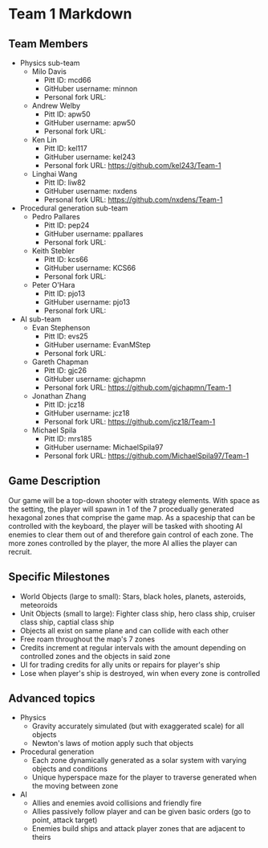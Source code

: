 # Team 1 Markdown

## Team Members
* Physics sub-team
	* Milo Davis
		* Pitt ID: mcd66
		* GitHuber username: minnon
		* Personal fork URL: 
	* Andrew Welby
		* Pitt ID: apw50
		* GitHuber username: apw50
		* Personal fork URL: 
	* Ken Lin
		* Pitt ID: kel117
		* GitHuber username: kel243
		* Personal fork URL: https://github.com/kel243/Team-1
	* Linghai Wang
		* Pitt ID: liw82
		* GitHuber username: nxdens
		* Personal fork URL: https://github.com/nxdens/Team-1
* Procedural generation sub-team
	* Pedro Pallares
		* Pitt ID: pep24
		* GitHuber username: ppallares
		* Personal fork URL: 
	* Keith Stebler
		* Pitt ID: kcs66
		* GitHuber username: KCS66
		* Personal fork URL: 
	* Peter O'Hara
		* Pitt ID: pjo13
		* GitHuber username: pjo13
		* Personal fork URL: 
* AI sub-team
	* Evan Stephenson
		* Pitt ID: evs25
		* GitHuber username: EvanMStep
		* Personal fork URL: 
	* Gareth Chapman
		* Pitt ID: gjc26
		* GitHuber username: gjchapmn
		* Personal fork URL: https://github.com/gjchapmn/Team-1
	* Jonathan Zhang
		* Pitt ID: jcz18
		* GitHuber username: jcz18
		* Personal fork URL: https://github.com/jcz18/Team-1
	* Michael Spila
		* Pitt ID: mrs185
		* GitHuber username: MichaelSpila97
		* Personal fork URL: https://github.com/MichaelSpila97/Team-1

## Game Description

Our game will be a top-down shooter with strategy elements. With space as the setting, the player will spawn in 1 of the 7 procedually generated hexagonal zones that comprise the game map. As a spaceship that can be controlled with the keyboard, the player will be tasked with shooting AI enemies to clear them out of and therefore gain control of each zone. The more zones controlled by the player, the more AI allies the player can recruit.


## Specific Milestones

* World Objects (large to small): Stars, black holes, planets, asteroids, meteoroids 
* Unit Objects (small to large): Fighter class ship, hero class ship, cruiser class ship, captial class ship
* Objects all exist on same plane and can collide with each other
* Free roam throughout the map's 7 zones
* Credits increment at regular intervals with the amount depending on controlled zones and the objects in said zone
* UI for trading credits for ally units or repairs for player's ship
* Lose when player's ship is destroyed, win when every zone is controlled

## Advanced topics

* Physics
	* Gravity accurately simulated (but with exaggerated scale) for all objects	
	* Newton's laws of motion apply such that objects
* Procedural generation
	* Each zone dynamically generated as a solar system with varying objects and conditions
	* Unique hyperspace maze for the player to traverse generated when the moving between zone
* AI
	* Allies and enemies avoid collisions and friendly fire
	* Allies passively follow player and can be given basic orders (go to point, attack target)
	* Enemies build ships and attack player zones that are adjacent to theirs
